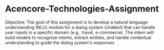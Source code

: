 # Acencore-Technologies-Assignment
Objective: The goal of this assignment is to develop a natural language understanding (NLU) module for a dialog system (chatbot) that can handle user inputs in a specific domain (e.g., travel, e-commerce). The intern will build models to recognize intents, extract entities, and handle contextual understanding to guide the dialog system's responses
